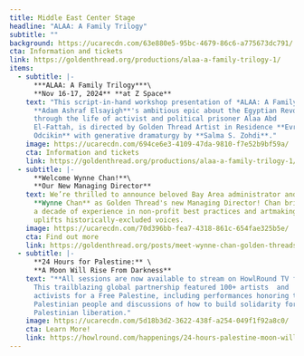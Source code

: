 ```yaml
---
title: Middle East Center Stage
headline: "ALAA: A Family Trilogy"
subtitle: ""
background: https://ucarecdn.com/63e880e5-95bc-4679-86c6-a775673dc791/
cta: Information and tickets
link: https://goldenthread.org/productions/alaa-a-family-trilogy-1/
items:
  - subtitle: |-
      ***ALAA: A Family Trilogy***\
      **Nov 16-17, 2024** **at Z Space**
    text: "This script-in-hand workshop presentation of *ALAA: A Family Trilogy*,
      **Adam Ashraf Elsayigh**'s ambitious epic about the Egyptian Revolution
      through the life of a﻿ctivist and political prisoner Alaa Abd
      El-Fattah, is directed by G﻿olden Thread Artist in Residence **Evren
      Odcikin** w﻿ith generative dramaturgy by **Salma S. Zohdi**."
    image: https://ucarecdn.com/694ce6e3-4109-47da-9810-f7e52b9bf59a/
    cta: Information and tickets
    link: https://goldenthread.org/productions/alaa-a-family-trilogy-1/
  - subtitle: |-
      **Welcome Wynne Chan!**\
      **O﻿ur New Managing Director**
    text: We’re thrilled to announce beloved Bay Area administrator and artist
      **Wynne Chan** as Golden Thread's new Managing Director! Chan brings over
      a decade of experience in non-profit best practices and artmaking that
      uplifts historically-excluded voices.
    image: https://ucarecdn.com/70d396bb-fea7-4318-861c-654fae325b5e/
    cta: Find out more
    link: https://goldenthread.org/posts/meet-wynne-chan-golden-threads-new-managing-director/
  - subtitle: |-
      **24 Hours for Palestine:** \
      **A Moon Will Rise From Darkness**
    text: "**A﻿ll sessions are now available to stream on HowlRound TV for FREE!**
      T﻿his t﻿railblazing global partnership featured 100+ artists  and
      activists for a Free Palestine, including performances honoring the
      Palestinian people and discussions of how to build solidarity for
      Palestinian liberation."
    image: https://ucarecdn.com/5d18b3d2-3622-438f-a254-049f1f92a8c0/
    cta: Learn More!
    link: https://howlround.com/happenings/24-hours-palestine-moon-will-rise-darkness
---
```

